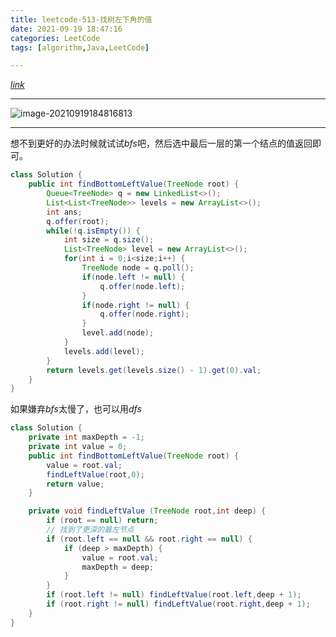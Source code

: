 ```yaml
---
title: leetcode-513-找树左下角的值
date: 2021-09-19 18:47:16
categories: LeetCode
tags: [algorithm,Java,LeetCode]

---
```


[$link$](https://leetcode-cn.com/problems/find-bottom-left-tree-value/)

<hr/>

![image-20210919184816813](https://gitee.com/cao_ziqiang/img/raw/master/20210919184816.png)

<hr/>

想不到更好的办法时候就试试$bfs$吧，然后选中最后一层的第一个结点的值返回即可。

```java
class Solution {
    public int findBottomLeftValue(TreeNode root) {
        Queue<TreeNode> q = new LinkedList<>();
        List<List<TreeNode>> levels = new ArrayList<>();
        int ans;
        q.offer(root);
        while(!q.isEmpty()) {
            int size = q.size();
            List<TreeNode> level = new ArrayList<>();
            for(int i = 0;i<size;i++) {
                TreeNode node = q.poll();
                if(node.left != null) {
                    q.offer(node.left);
                }
                if(node.right != null) {
                    q.offer(node.right);
                }
                level.add(node);
            }
            levels.add(level);
        }
        return levels.get(levels.size() - 1).get(0).val;
    }
}
```

如果嫌弃$bfs$太慢了，也可以用$dfs$

```java
class Solution {
    private int maxDepth = -1;
    private int value = 0;
    public int findBottomLeftValue(TreeNode root) {
        value = root.val;
        findLeftValue(root,0);
        return value;
    }

    private void findLeftValue (TreeNode root,int deep) {
        if (root == null) return;
        // 找到了更深的最左节点
        if (root.left == null && root.right == null) {
            if (deep > maxDepth) {
                value = root.val;
                maxDepth = deep;
            }
        }
        if (root.left != null) findLeftValue(root.left,deep + 1);
        if (root.right != null) findLeftValue(root.right,deep + 1);
    }
}
```

